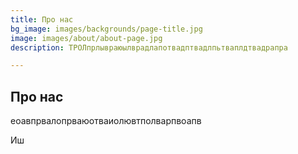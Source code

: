 ```yaml
---
title: Про нас
bg_image: images/backgrounds/page-title.jpg
image: images/about/about-page.jpg
description: ТРОЛпрлывраюылврадлапотвадптвадлпьтваплдтвадрапра

---
```

## Про нас

еоавпрвалопрваюотваиолювтполварпвоапв

Иш
